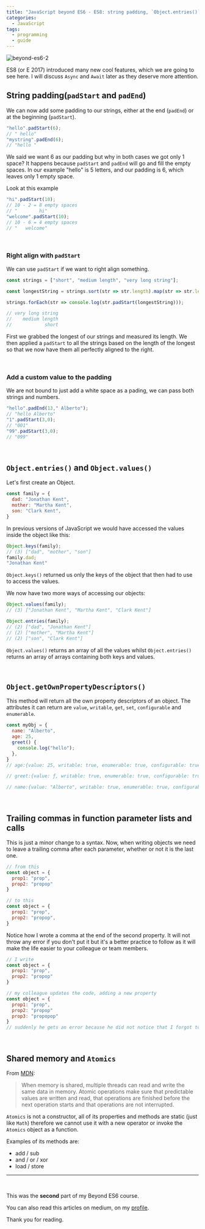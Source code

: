 ```yaml
---
title: "JavaScript beyond ES6 - ES8: string padding, `Object.entries()`, `Object.values()` and more"
categories:
  - JavaScript
tags:
  - programming
  - guide
---
```


![beyond-es6-2](https://albertomontalesi.github.io/assets/images/BEYOND-ES6/beyond-es6-card-2.jpg)

ES8 (or E 2017) introduced many new cool features, which we are going to see here. I will discuss `Async` and `Await` later as they deserve more attention.

## String padding(`padStart` and `padEnd`)

We can now add some padding to our strings, either at the end (`padEnd`) or at the beginning (`padStart`).

```js
"hello".padStart(6);
// " hello"
"mystring".padEnd(6);
// "hello "
```

We said we want 6 as our padding but why in both cases we got only 1 space?
It happens because `padStart` and `padEnd` will go and fill the empty spaces. In our example "hello" is 5 letters, and our padding is 6, which leaves only 1 empty space.

Look at this example

```js
"hi".padStart(10);
// 10 - 2 = 8 empty spaces
// "        hi"
"welcome".padStart(10);
// 10 - 6 = 4 empty spaces
// "   welcome"
```

&nbsp;

### Right align with `padStart`

We can use `padStart` if we want to right align something.

```js
const strings = ["short", "medium length", "very long string"];

const longestString = strings.sort(str => str.length).map(str => str.length)[0];

strings.forEach(str => console.log(str.padStart(longestString)));

// very long string
//    medium length
//            short
```

First we grabbed the longest of our strings and measured its length. We then applied a `padStart` to all the strings based on the length of the longest so that we now have them all perfectly aligned to the right.

&nbsp;

### Add a custom value to the padding

We are not bound to just add a white space as a pading, we can pass both strings and numbers.

```js
"hello".padEnd(13," Alberto");
// "hello Alberto"
"1".padStart(3,0);
// "001"
"99".padStart(3,0);
// "099"
```

&nbsp;

## `Object.entries()` and `Object.values()`

Let's first create an Object.

```js
const family = {
  dad: "Jonathan Kent",
  mother: "Martha Kent",
  son: "Clark Kent",
}
```

In previous versions of JavaScript we would have accessed the values inside the object like this:

```js
Object.keys(family);
// (3) ["dad", "mother", "son"]
family.dad;
"Jonathan Kent"
```

`Object.keys()` returned us only the keys of the object that then had to use to access the values.

We now have two more ways of accessing our objects:

```js
Object.values(family);
// (3) ["Jonathan Kent", "Martha Kent", "Clark Kent"]

Object.entries(family);
// (2) ["dad", "Jonathan Kent"]
// (2) ["mother", "Martha Kent"]
// (2) ["son", "Clark Kent"]
```

`Object.values()` returns an array of all the values whilst `Object.entries()` returns an array of arrays containing both keys and values.

&nbsp;

## `Object.getOwnPropertyDescriptors()`

This method will return all the own property descriptors of an object.
The attributes it can return are `value`, `writable`, `get`, `set`, `configurable` and `enumerable`.

``` js
const myObj = {
  name: "Alberto",
  age: 25,
  greet() {
    console.log("hello");
  },
}
// age:{value: 25, writable: true, enumerable: true, configurable: true}

// greet:{value: ƒ, writable: true, enumerable: true, configurable: true}

// name:{value: "Alberto", writable: true, enumerable: true, configurable: true}
```

&nbsp;

## Trailing commas in function parameter lists and calls

This is just a minor change to a syntax. Now, when writing objects we need to leave a trailing comma after each parameter, whether or not it is the last one.

``` js
// from this
const object = {
  prop1: "prop",
  prop2: "propop"
}

// to this
const object = {
  prop1: "prop",
  prop2: "propop",
}
```

Notice how I wrote a comma at the end of the second property.
It will not throw any error if you don't put it but it's a better practice to follow as it will make the life easier to your colleague or team members.

```js
// I write
const object = {
  prop1: "prop",
  prop2: "propop"
}

// my colleague updates the code, adding a new property
const object = {
  prop1: "prop",
  prop2: "propop"
  prop3: "propopop"
}
// suddenly he gets an error because he did not notice that I forgot to leave a comma at the end of the last parameter.
```


&nbsp;

## Shared memory and `Atomics`

From [MDN](https://developer.mozilla.org/en-US/docs/Web/JavaScript/Reference/Global_Objects/Atomics):

> When memory is shared, multiple threads can read and write the same data in memory. Atomic operations make sure that predictable values are written and read, that operations are finished before the next operation starts and that operations are not interrupted.

`Atomics` is not a constructor, all of its properties and methods are static (just like `Math`) therefore we cannot use it with a new operator or invoke the `Atomics` object as a function.

Examples of its methods are:

- add / sub
- and / or / xor
- load / store

---

&nbsp;

This was the **second** part of my Beyond ES6 course.

You can also read this articles on medium, on my [profile](https://medium.com/@labby92).


Thank you for reading.